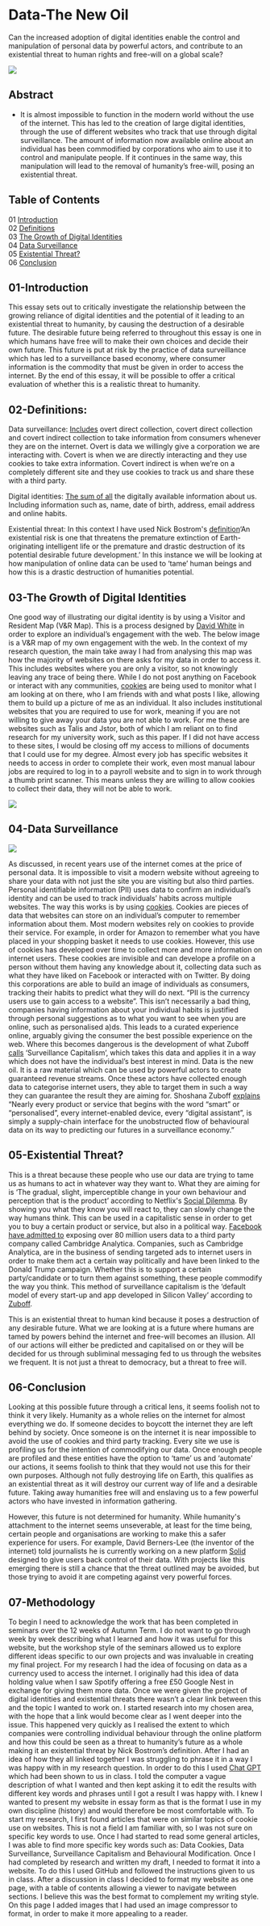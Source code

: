 # Data-The New Oil
Can the increased adoption of digital identities enable the control and manipulation of personal data by powerful actors, and contribute to an existential threat to human rights and free-will on a global scale?

![](assets/img/Image1.jpg)

## Abstract
- It is almost impossible to function in the modern world without the use of the internet. This has led to the creation of large digital identities, through the use of different websites who track that use through digital surveillance. The amount of information now available online about an individual has been commodified by corporations who aim to use it to control and manipulate people. If it continues in the same way, this manipulation will lead to the removal of humanity’s free-will, posing an existential threat.

## Table of Contents

01 [Introduction](#01-introduction)  
02 [Definitions](#02-definitions)  
03 [The Growth of Digital Identities](#03-the-growth-of-digital-identities)  
04 [Data Surveillance](#04-data-surveillance)  
05 [Existential Threat?](#05-existential-threat)  
06 [Conclusion](#06-conclusion)


## 01-Introduction
This essay sets out to critically investigate the relationship between the growing reliance of digital identities and the potential of it leading to an existential threat to humanity, by causing the destruction of a desirable future. The desirable future being referred to throughout this essay is one in which humans have free will to make their own choices and decide their own future. This future is put at risk by the practice of data surveillance which has led to a surveillance based economy, where consumer information is the commodity that must be given in order to access the internet.  By the end of this essay, it will be possible to offer a critical evaluation of whether this is a realistic threat to humanity. 

## 02-Definitions:

Data surveillance: [Includes](https://journals.sagepub.com/doi/full/10.1177/0268396218815559) overt direct collection, covert direct collection and covert indirect collection to take information from consumers whenever they are on the internet. Overt is data we willingly give a corporation we are interacting with. Covert is when we are directly interacting and they use cookies to take extra information. Covert indirect is when we’re on a completely different site and they use cookies to track us and share these with a third party.

Digital identities: [The sum of all](https://ieeexplore.ieee.org/abstract/document/1337889) the digitally available information about us. Including information such as, name, date of birth, address, email address and online habits.  

Existential threat: In this context I have used Nick Bostrom's [definition](https://onlinelibrary.wiley.com/doi/epdf/10.1111/1758-5899.12002)‘An existential risk is one that threatens the premature extinction of Earth-originating intelligent life or the premature and drastic destruction of its potential desirable future development.’  In this instance we will be looking at how manipulation of online data can be used to ‘tame’ human beings and how this is a drastic destruction of humanities potential.


## 03-The Growth of Digital Identities
One good way of illustrating our digital identity is by using a Visitor and Resident Map (V&R Map). This is a process designed by [David White](https://daveowhite.com/vandr/vr-mapping/) in order to explore an individual’s engagement with the web.  The below image is a V&R map of my own engagement with the web. In the context of my research question, the main take away I had from analysing this map was how the majority of websites on there asks for my data in order to access it. This includes websites where you are only a visitor, so not knowingly leaving any trace of being there. While I do not post anything on Facebook or interact with any communities, [cookies](https://www.emerald.com/insight/content/doi/10.1108/14636691111174243/full/pdf?title=social-media-and-cookies-challenges-for-online-privacy) are being used to monitor what I am looking at on there, who I am friends with and what posts I like, allowing them to build up a picture of me as an individual. It also includes institutional websites that you are required to use for work, meaning if you are not willing to give away your data you are not able to work. For me these are websites such as Talis and Jstor, both of which I am reliant on to find research for my university work, such as this paper. If I did not have access to these sites, I would be closing off my access to millions of documents that I could use for my degree. Almost every job has specific websites it needs to access in order to complete their work, even most manual labour jobs are required to log in to a payroll website and to sign in to work through a thumb print scanner. This means unless they are willing to allow cookies to collect their data, they will not be able to work. 

![](assets/img/Real%20Real%20real%20VR%20map-min.jpg)

## 04-Data Surveillance

![](assets/img/Image23-min.jpg)

As discussed, in recent years use of the internet comes at the price of personal data. It is impossible to visit a modern website without agreeing to share your data with not just the site you are visiting but also third parties. Personal identifiable information (PII) uses data to confirm an individual’s identity and can be used to track individuals’ habits across multiple websites. The way this works is by using [cookies](https://www.emerald.com/insight/content/doi/10.1108/14636691111174243/full/pdf?title=social-media-and-cookies-challenges-for-online-privacy). Cookies are pieces of data that websites can store on an individual’s computer to remember information about them. Most modern websites rely on cookies to provide their service. For example, in order for Amazon to remember what you have placed in your shopping basket it needs to use cookies. However, this use of cookies has developed over time to collect more and more information on internet users. These cookies are invisible and can develope a profile on a person without them having any knowledge about it, collecting data such as what they have liked on Facebook or interacted with on Twitter.  By doing this corporations are able to build an image of individuals as consumers, tracking their habits to predict what they will do next. “PII is the currency users use to gain access to a website”.  This isn’t necessarily a bad thing, companies having information about your individual habits is justified through personal suggestions as to what you want to see when you are online, such as personalised a)ds. This leads to a curated experience online, arguably giving the consumer the best possible experience on the web.
Where this becomes dangerous is the development of what Zuboff [calls](https://www.theguardian.com/books/2019/oct/04/shoshana-zuboff-surveillance-capitalism-assault-human-automomy-digital-privacy) ‘Surveillance Capitalism’, which takes this data and applies it in a way which does not have the individual’s best interest in mind. Data is the new oil. It is a raw material which can be used by powerful actors to create guaranteed revenue streams. Once these actors have collected enough data to categorise internet users, they able to target them in such a way they can guarantee the result they are aiming for. Shoshana Zuboff [explains](https://www.google.co.uk/books/edition/The_Age_of_Surveillance_Capitalism/i_asswEACAAJ?hl=en) “Nearly every product or service that begins with the word “smart” or “personalised”, every internet-enabled device, every “digital assistant”, is simply a supply-chain interface for the unobstructed flow of behavioural data on its way to predicting our futures in a surveillance economy.” 

## 05-Existential Threat?
This is a threat because these people who use our data are trying to tame us as humans to act in whatever way they want to. What they are aiming for is ‘The gradual, slight, imperceptible change in your own behaviour and perception that is the product’ according to Netflix's [Social Dilemma](https://www.netflix.com/title/81254224). By showing you what they know you will react to, they can slowly change the way humans think. This can be used in a capitalistic sense in order to get you to buy a certain product or service, but also in a political way. [Facebook have admitted to](https://www.vanityfair.com/news/2018/07/the-man-who-created-the-world-wide-web-has-some-regrets) exposing over 80 million users data to a third party company called Cambridge Analytica.  Companies, such as Cambridge Analytica, are in the business of sending targeted ads to internet users in order to make them act a certain way politically and have been linked to the Donald Trump campaign.  Whether this is to support a certain party/candidate or to turn them against something, these people commodify the way you think. This method of surveillance capitalism is the ‘default model of every start-up and app developed in Silicon Valley’ according to [Zuboff](https://www.theguardian.com/books/2019/oct/04/shoshana-zuboff-surveillance-capitalism-assault-human-automomy-digital-privacy).

This is an existential threat to human kind because it poses a destruction of any desirable future. What we are looking at is a future where humans are tamed by powers behind the internet and free-will becomes an illusion. All of our actions will either be predicted and capitalised on or they will be decided for us through subliminal messaging fed to us through the websites we frequent. It is not just a threat to democracy, but a threat to free will.


## 06-Conclusion
Looking at this possible future through a critical lens, it seems foolish not to think it very likely. Humanity as a whole relies on the internet for almost everything we do. If someone decides to boycott the internet they are left behind by society. Once someone is on the internet it is near impossible to avoid the use of cookies and third party tracking. Every site we use is profiling us for the intention of commodifying our data. Once enough people are profiled and these entities have the option to ‘tame’ us and ‘automate’ our actions, it seems foolish to think that they would not use this for their own purposes. Although not fully destroying life on Earth, this qualifies as an existential threat as it will destroy our current way of life and a desirable future. Taking away humanities free will and enslaving us to a few powerful actors who have invested in information gathering.

However, this future is not determined for humanity. While humanity's attachment to the internet seems unseverable, at least for the time being, certain people and organisations are working to make this a safer experience for users. For example, David Berners-Lee (the inventor of the internet) told journalists he is currently working on a new platform [Solid](https://www.vanityfair.com/news/2018/07/the-man-who-created-the-world-wide-web-has-some-regrets) designed to give users back control of their data. With projects like this emerging there is still a chance that the threat outlined may be avoided, but those trying to avoid it are competing against very powerful forces.

## 07-Methodology 
To begin I need to acknowledge the work that has been completed in seminars over the 12 weeks of Autumn Term. I do not want to go through week by week describing what I learned and how it was useful for this website, but the workshop style of the seminars allowed us to explore different ideas specific to our own projects and was invaluable in creating my final project.
For my research I had the idea of focusing on data as a currency used to access the internet. I originally had this idea of data holding value when I saw Spotify offering a free £50 Google Nest in exchange for giving them more data.
Once we were given the project of digital identities and existential threats there wasn’t a clear link between this and the topic I wanted to work on. I started research into my chosen area, with the hope that a link would become clear as I went deeper into the issue. This happened very quickly as I realised the extent to which companies were controlling individual behaviour through the online platform and how this could be seen as a threat to humanity’s future as a whole making it an existential threat by Nick Bostrom’s definition. 
After I had an idea of how they all linked together I was struggling to phrase it in a way I was happy with in my research question. In order to do this I used [Chat GPT](https://chat.openai.com) which had been shown to us in class. I told the computer a vague description of what I wanted and then kept asking it to edit the results with different key words and phrases until I got a result I was happy with. 
I knew I wanted to present my website in essay form as that is the format I use in my own discipline (history) and would therefore be most comfortable with. 
To start my research, I first found articles that were on similar topics of cookie use on websites. This is not a field I am familiar with, so I was not sure on specific key words to use. Once I had started to read some general articles, I was able to find more specific key words such as: Data Cookies, Data Surveillance, Surveillance Capitalism and Behavioural Modification.
Once I had completed by research and written my draft, I needed to format it into a website. To do this I used GitHub and followed the instructions given to us in class. After a discussion in class I decided to format my website as one page, with a table of contents allowing a viewer to navigate between sections. I believe this was the best format to complement my writing style. On this page I added images that I had used an image compressor to format, in order to make it more appealing to a reader.
